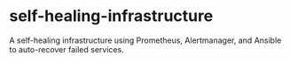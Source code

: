 # self-healing-infrastructure
A self-healing infrastructure using Prometheus, Alertmanager, and Ansible to auto-recover failed services.
